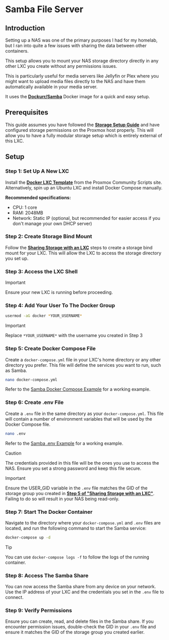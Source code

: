 # Samba File Server

## Introduction

Setting up a NAS was one of the primary purposes I had for my homelab, but I ran into quite a few issues with sharing the data between other containers.

This setup allows you to mount your NAS storage directory directly in any other LXC you create without any permissions issues. 

This is particularly useful for media servers like Jellyfin or Plex where you might want to upload media files directly to the NAS and have them automatically available in your media server.

It uses the **[Dockurr/Samba](https://github.com/dockur/samba)** Docker image for a quick and easy setup.

## Prerequisites

This guide assumes you have followed the **[Storage Setup Guide](../storage/readme.md)** and have configured storage permissions on the Proxmox host properly. This will allow you to have a fully modular storage setup which is entirely external of this LXC.

## Setup

### Step 1: Set Up A New LXC

Install the **[Docker LXC Template](https://community-scripts.github.io/ProxmoxVE/scripts?id=docker)** from the Proxmox Community Scripts site. Alternatively, spin up an Ubuntu LXC and install Docker Compose manually.

**Recommended specifications:**
- CPU: 1 core
- RAM: 2048MB
- Network: Static IP (optional, but recommended for easier access if you don't manage your own DHCP server)

### Step 2: Create Storage Bind Mount
Follow the **[Sharing Storage with an LXC](../storage/readme.md#sharing-storage-with-an-lxc)** steps to create a storage bind mount for your LXC. This will allow the LXC to access the storage directory you set up.

### Step 3: Access the LXC Shell
> [!IMPORTANT]
> Ensure your new LXC is running before proceeding.

### Step 4: Add Your User To The Docker Group
```bash
usermod -aG docker *YOUR_USERNAME*
```
> [!IMPORTANT]
> Replace `*YOUR_USERNAME*` with the username you created in Step 3

### Step 5: Create Docker Compose File
Create a `docker-compose.yml` file in your LXC's home directory or any other directory you prefer. This file will define the services you want to run, such as Samba.

```bash
nano docker-compose.yml
```

Refer to the [Samba Docker Compose Example](../smb-nas/docker-compose.yml) for a working example.

### Step 6: Create .env File
Create a `.env` file in the same directory as your `docker-compose.yml`. This file will contain a number of environment variables that will be used by the Docker Compose file.

```bash
nano .env
```

Refer to the [Samba .env Example](../smb-nas/.env) for a working example.

> [!CAUTION]
> The credentials provided in this file will be the ones you use to access the NAS. Ensure you set a strong password and keep this file secure.

> [!IMPORTANT]
> Ensure the USER_GID variable in the `.env` file matches the GID of the storage group you created in **[Step 5 of "Sharing Storage with an LXC"](../storage/readme.md#step-5-create-user-group)**. Failing to do so will result in your NAS being read-only.

### Step 7: Start The Docker Container
Navigate to the directory where your `docker-compose.yml` and `.env` files are located, and run the following command to start the Samba service:

```bash
docker-compose up -d
```

> [!TIP]
> You can use `docker-compose logs -f` to follow the logs of the running container.

### Step 8: Access The Samba Share
You can now access the Samba share from any device on your network. Use the IP address of your LXC and the credentials you set in the `.env` file to connect.

### Step 9: Verify Permissions
Ensure you can create, read, and delete files in the Samba share. If you encounter permission issues, double-check the GID in your `.env` file and ensure it matches the GID of the storage group you created earlier.